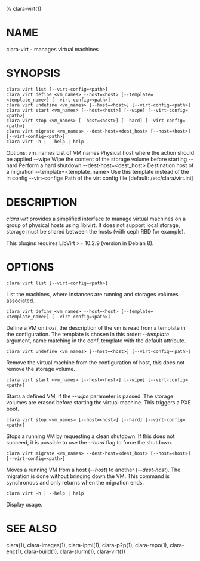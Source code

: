 % clara-virt(1)

# NAME

clara-virt - manages virtual machines

# SYNOPSIS

    clara virt list [--virt-config=<path>]
    clara virt define <vm_names> --host=<host> [--template=<template_name>] [--virt-config=<path>]
    clara virt undefine <vm_names> [--host=<host>] [--virt-config=<path>]
    clara virt start <vm_names> [--host=<host>] [--wipe] [--virt-config=<path>]
    clara virt stop <vm_names> [--host=<host>] [--hard] [--virt-config=<path>]
    clara virt migrate <vm_names> --dest-host=<dest_host> [--host=<host>] [--virt-config=<path>]
    clara virt -h | --help | help

Options:
    vm_names                    List of VM names
    <host>                      Physical host where the action should be applied
    --wipe                      Wipe the content of the storage volume before starting
    --hard                      Perform a hard shutdown
    --dest-host=<dest_host>     Destination host of a migration
    --template=<template_name>  Use this template instead of the in config
    --virt-config=<path>        Path of the virt config file [default: /etc/clara/virt.ini]

# DESCRIPTION

*clara virt* provides a simplified interface to manage virtual machines on a group of
physical hosts using libivirt. It does not support local storage, storage must be shared
between the hosts (with ceph RBD for example).

This plugins requires LibVirt >= 10.2.9 (version in Debian 8).

# OPTIONS

    clara virt list [--virt-config=<path>]

List the machines, where instances are running and storages volumes associated.

    clara virt define <vm_names> --host=<host> [--template=<template_name>] [--virt-config=<path>]

Define a VM on *host*, the description of the vm is read from a template in the configuration.
The template is chosen in this order: *--template* argument, name matching in the conf, template
with the default attribute.

    clara virt undefine <vm_names> [--host=<host>] [--virt-config=<path>]

Remove the virtual machine from the configuration of host, this does not remove the storage
volume.

    clara virt start <vm_names> [--host=<host>] [--wipe] [--virt-config=<path>]

Starts a defined VM, if the *--wipe* parameter is passed. The storage volumes are erased before
starting the virtual machine. This triggers a PXE boot.

    clara virt stop <vm_names> [--host=<host>] [--hard] [--virt-config=<path>]

Stops a running VM by requesting a clean shutdown. If this does not succeed, it is possible to
use the *--hard* flag to force the shutdown.

    clara virt migrate <vm_names> --dest-host=<dest_host> [--host=<host>] [--virt-config=<path>]

Moves a running VM from a host (*--host*) to another (*--dest-host*). The migration is done without
bringing down the VM. This command is synchronous and only returns when the migration ends.

    clara virt -h | --help | help

Display usage.

# SEE ALSO

clara(1), clara-images(1), clara-ipmi(1), clara-p2p(1), clara-repo(1), clara-enc(1), clara-build(1), clara-slurm(1), clara-virt(1)

